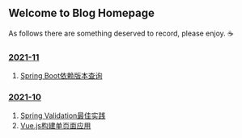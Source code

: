 ## Welcome to Blog Homepage

As follows there are something deserved to record, please enjoy. ☕️

### [2021-11](./2021-11/index.md)

1. [Spring Boot依赖版本查询](https://start.spring.io/actuator/info)

### [2021-10](./2021-10/index.md)

1. [Spring Validation最佳实践](https://segmentfault.com/a/1190000023471742)
2. [Vue.js构建单页面应用](https://www.jianshu.com/p/3fd8f088e824)
